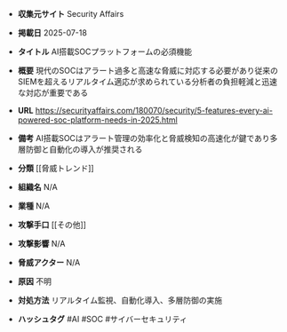 - **収集元サイト**
Security Affairs

- **掲載日**
2025-07-18

- **タイトル**
AI搭載SOCプラットフォームの必須機能

- **概要**
現代のSOCはアラート過多と高速な脅威に対応する必要があり従来のSIEMを超えるリアルタイム適応が求められている分析者の負担軽減と迅速な対応が重要である

- **URL**
https://securityaffairs.com/180070/security/5-features-every-ai-powered-soc-platform-needs-in-2025.html

- **備考**
AI搭載SOCはアラート管理の効率化と脅威検知の高速化が鍵であり多層防御と自動化の導入が推奨される

- **分類**
[[脅威トレンド]]

- **組織名**
N/A

- **業種**
N/A

- **攻撃手口**
[[その他]]

- **攻撃影響**
N/A

- **脅威アクター**
N/A

- **原因**
不明

- **対処方法**
リアルタイム監視、自動化導入、多層防御の実施

- **ハッシュタグ**
#AI #SOC #サイバーセキュリティ
